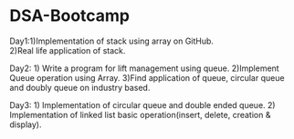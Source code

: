 # DSA-Bootcamp
 Day1:1)Implementation of stack using array on GitHub.   
      2)Real life application of stack.

  Day2: 1) Write a program for lift management using queue.
         2)Implement Queue operation using Array.
          3)Find application of queue, circular queue and doubly queue on industry based.

   Day3: 1) Implementation of circular queue and double ended queue.
      2) Implementation of linked list basic operation(insert, delete, creation & display).
